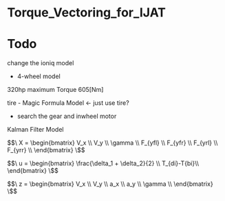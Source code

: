 # Torque_Vectoring_for_IJAT

# Todo

change the ioniq model
- 4-wheel model 

320hp maximum Torque 605[Nm]

tire - Magic Formula Model <- just use tire?


- search the gear and inwheel motor



Kalman Filter Model

$$\
X = \begin{bmatrix}
V_x \\
V_y \\
\gamma \\
F_{yfl} \\
F_{yfr} \\
F_{yrl} \\
F_{yrr} \\
\end{bmatrix}
\$$

$$\
u = \begin{bmatrix}
\frac{\delta_1 + \delta_2}{2} \\
T_{di}-T{bi}\\
\end{bmatrix}
\$$

$$\
z = \begin{bmatrix}
V_x \\
V_y \\
a_x \\
a_y \\
\gamma \\
\end{bmatrix}
\$$
